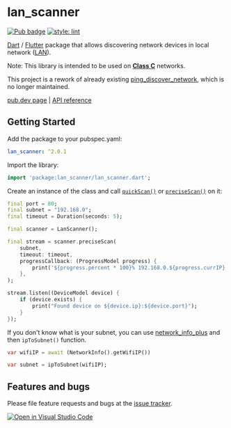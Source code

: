 # lan_scanner

[![Pub badge](https://img.shields.io/pub/v/lan_scanner)](https://pub.dartlang.org/packages/lan_scanner)
[![style: lint](https://img.shields.io/badge/style-lint-4BC0F5.svg)](https://pub.dev/packages/lint)

[Dart](https://dart.dev) / [Flutter](https://flutter.dev) package that allows discovering network devices in local network ([LAN](https://en.wikipedia.org/wiki/Local_area_network)).

Note: This library is intended to be used on **[Class C](https://en.wikipedia.org/wiki/Classful_network#Classful_addressing_definition)** networks.

This project is a rework of already existing [ping_discover_network](https://pub.dev/packages/ping_discover_network), which is no longer maintained.

[pub.dev page](https://pub.dev/packages/lan_scanner) | [API reference](https://pub.dev/documentation/lan_scanner/latest/)

## Getting Started

Add the package to your pubspec.yaml:

```yaml
lan_scanner: ^2.0.1
```

Import the library:

```dart
import 'package:lan_scanner/lan_scanner.dart';
```

Create an instance of the class and call
[`quickScan()`](https://pub.dev/documentation/lan_scanner/latest/lan_scanner/LanScanner/quickScan.html) or [`preciseScan()`](https://pub.dev/documentation/lan_scanner/latest/lan_scanner/LanScanner/preciseScan.html) on it:

```dart
final port = 80;
final subnet = "192.168.0";
final timeout = Duration(seconds: 5);

final scanner = LanScanner();

final stream = scanner.preciseScan(
    subnet,
    timeout: timeout,
    progressCallback: (ProgressModel progress) {
        print('${progress.percent * 100}% 192.168.0.${progress.currIP}');
    },
);

stream.listen((DeviceModel device) {
    if (device.exists) {
        print("Found device on ${device.ip}:${device.port}");
    }
});
```

If you don't know what is your subnet, you can use [network_info_plus](https://pub.dev/packages/network_info_plus) and then `ipToSubnet()` function.

```dart
var wifiIP = await (NetworkInfo().getWifiIP())

var subnet = ipToSubnet(wifiIP);
```

## Features and bugs

Please file feature requests and bugs at the [issue tracker](https://github.com/ivirtex/lan_scanner).

[![Open in Visual Studio Code](https://open.vscode.dev/badges/open-in-vscode.svg)](https://open.vscode.dev/ivirtex/lan_scanner)
